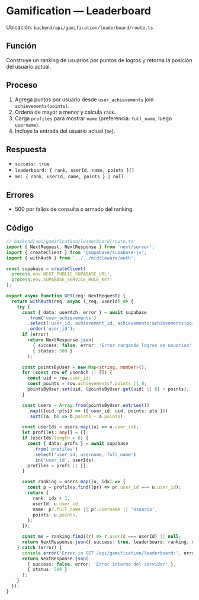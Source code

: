 # Gamification — Leaderboard

Ubicación: `backend/api/gamification/leaderboard/route.ts`

## Función

Construye un ranking de usuarios por puntos de logros y retorna la posición del usuario actual.

## Proceso

1. Agrega puntos por usuario desde `user_achievements` join `achievements(points)`.
2. Ordena de mayor a menor y calcula `rank`.
3. Carga `profiles` para mostrar `name` (preferencia: `full_name`, luego `username`).
4. Incluye la entrada del usuario actual (`me`).

## Respuesta

- `success: true`
- `leaderboard: { rank, userId, name, points }[]`
- `me: { rank, userId, name, points } | null`

## Errores

- 500 por fallos de consulta o armado del ranking.

## Código

```typescript
// backend/api/gamification/leaderboard/route.ts
import { NextRequest, NextResponse } from 'next/server';
import { createClient } from '@supabase/supabase-js';
import { withAuth } from '../../middleware/auth';

const supabase = createClient(
  process.env.NEXT_PUBLIC_SUPABASE_URL!,
  process.env.SUPABASE_SERVICE_ROLE_KEY!
);

export async function GET(req: NextRequest) {
  return withAuth(req, async (_req, userId) => {
    try {
      const { data: userAch, error } = await supabase
        .from('user_achievements')
        .select('user_id, achievement_id, achievements:achievements(points)')
        .order('user_id');
      if (error)
        return NextResponse.json(
          { success: false, error: 'Error cargando logros de usuarios' },
          { status: 500 }
        );

      const pointsByUser = new Map<string, number>();
      for (const row of userAch || []) {
        const uid = row.user_id;
        const points = row.achievements?.points || 0;
        pointsByUser.set(uid, (pointsByUser.get(uid) || 0) + points);
      }

      const users = Array.from(pointsByUser.entries())
        .map(([uid, pts]) => ({ user_id: uid, points: pts }))
        .sort((a, b) => b.points - a.points);

      const userIds = users.map((u) => u.user_id);
      let profiles: any[] = [];
      if (userIds.length > 0) {
        const { data: profs } = await supabase
          .from('profiles')
          .select('user_id, username, full_name')
          .in('user_id', userIds);
        profiles = profs || [];
      }

      const ranking = users.map((u, idx) => {
        const p = profiles.find((pr) => pr.user_id === u.user_id);
        return {
          rank: idx + 1,
          userId: u.user_id,
          name: p?.full_name || p?.username || 'Usuario',
          points: u.points,
        };
      });

      const me = ranking.find((r) => r.userId === userId) || null;
      return NextResponse.json({ success: true, leaderboard: ranking, me });
    } catch (error) {
      console.error('Error in GET /api/gamification/leaderboard:', error);
      return NextResponse.json(
        { success: false, error: 'Error interno del servidor' },
        { status: 500 }
      );
    }
  });
}
```